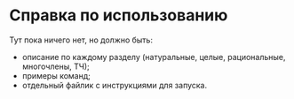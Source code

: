 # Справка по использованию


Тут пока ничего нет, но должно быть:

- описание по каждому разделу (натуральные, целые, рациональные, многочлены, ТЧ);
- примеры команд;
- отдельный файлик с инструкциями для запуска.
